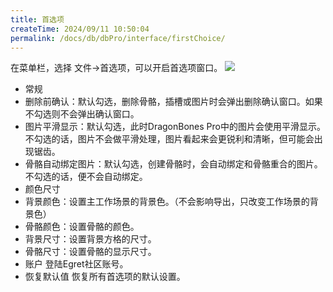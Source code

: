 ```yaml
---
title: 首选项
createTime: 2024/09/11 10:50:04
permalink: /docs/db/dbPro/interface/firstChoice/
---
```

在菜单栏，选择 文件->首选项，可以开启首选项窗口。
![](56664a7fcc767.png)
- 常规
 - 删除前确认：默认勾选，删除骨骼，插槽或图片时会弹出删除确认窗口。如果不勾选则不会弹出确认窗口。
 - 图片平滑显示：默认勾选，此时DragonBones Pro中的图片会使用平滑显示。不勾选的话，图片不会做平滑处理，图片看起来会更锐利和清晰，但可能会出现锯齿。
 - 骨骼自动绑定图片：默认勾选，创建骨骼时，会自动绑定和骨骼重合的图片。不勾选的话，便不会自动绑定。
- 颜色尺寸
 - 背景颜色：设置主工作场景的背景色。（不会影响导出，只改变工作场景的背景色）
 - 骨骼颜色：设置骨骼的颜色。
 - 背景尺寸：设置背景方格的尺寸。
 - 骨骼尺寸：设置骨骼的显示尺寸。
- 账户
登陆Egret社区账号。
- 恢复默认值
恢复所有首选项的默认设置。